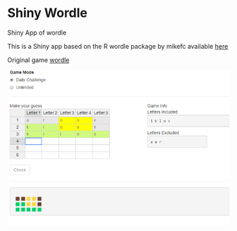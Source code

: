 # Shiny Wordle
 Shiny App of wordle

This is a Shiny app based on the R wordle package by mikefc available [here](https://github.com/coolbutuseless/wordle)

Original game [wordle](https://www.powerlanguage.co.uk/wordle/)


![Screenshot of this app](image/example.png)